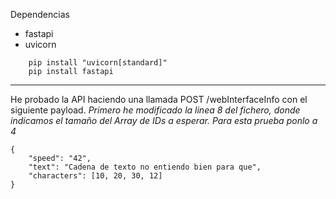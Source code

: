 Dependencias
- fastapi
- uvicorn

```
    pip install "uvicorn[standard]"
    pip install fastapi
```

---

He probado la API haciendo una llamada POST /webInterfaceInfo con el siguiente payload.
*Primero he modificado la linea 8 del fichero, donde indicamos el tamaño del Array de IDs a esperar. Para esta prueba ponlo a 4*
```
{
    "speed": "42",
    "text": "Cadena de texto no entiendo bien para que",
    "characters": [10, 20, 30, 12]
}
```

